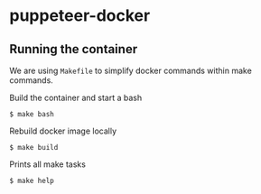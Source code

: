 # puppeteer-docker

## Running the container

We are using `Makefile` to simplify docker commands within make commands.

Build the container and start a bash

    $ make bash

Rebuild docker image locally

    $ make build

Prints all make tasks

    $ make help
